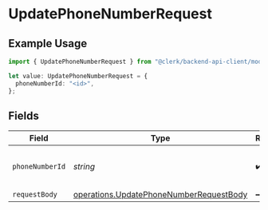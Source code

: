 # UpdatePhoneNumberRequest

## Example Usage

```typescript
import { UpdatePhoneNumberRequest } from "@clerk/backend-api-client/models/operations";

let value: UpdatePhoneNumberRequest = {
  phoneNumberId: "<id>",
};
```

## Fields

| Field                                                                                              | Type                                                                                               | Required                                                                                           | Description                                                                                        |
| -------------------------------------------------------------------------------------------------- | -------------------------------------------------------------------------------------------------- | -------------------------------------------------------------------------------------------------- | -------------------------------------------------------------------------------------------------- |
| `phoneNumberId`                                                                                    | *string*                                                                                           | :heavy_check_mark:                                                                                 | The ID of the phone number to update                                                               |
| `requestBody`                                                                                      | [operations.UpdatePhoneNumberRequestBody](../../models/operations/updatephonenumberrequestbody.md) | :heavy_minus_sign:                                                                                 | N/A                                                                                                |